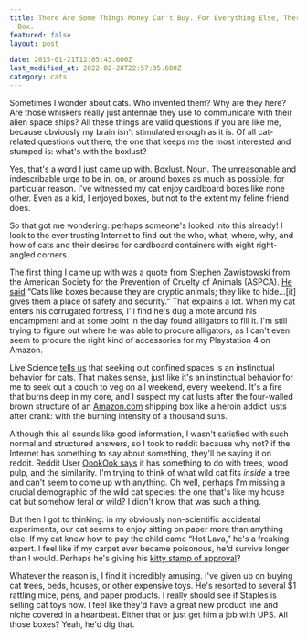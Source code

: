 ```yaml
---
title: There Are Some Things Money Can't Buy. For Everything Else, There's a Cat in a
  Box.
featured: false
layout: post

date: 2015-01-21T12:05:43.000Z
last_modified_at: 2022-02-28T22:57:35.600Z
category: cats
---
```


Sometimes I wonder about cats. Who invented them? Why are they here? Are those whiskers really just antennae they use to communicate with their alien space ships? All these things are valid questions if you are like me, because obviously my brain isn't stimulated enough as it is. Of all cat-related questions out there, the one that keeps me the most interested and stumped is: what's with the boxlust?

Yes, that's a word I just came up with. Boxlust. Noun. The unreasonable and indescribable urge to be in, on, or around boxes as much as possible, for particular reason. I've witnessed my cat enjoy cardboard boxes like none other. Even as a kid, I enjoyed boxes, but not to the extent my feline friend does.

So that got me wondering: perhaps someone's looked into this already! I look to the ever trusting Internet to find out the who, what, where, why, and how of cats and their desires for cardboard containers with eight right-angled corners.

The first thing I came up with was a quote from Stephen Zawistowski from the American Society for the Prevention of Cruelty of Animals (ASPCA). [He said](http://www.businessinsider.com/why-do-cats-like-boxes-2013-6) “Cats like boxes because they are cryptic animals; they like to hide…[it] gives them a place of safety and security.” That explains a lot. When my cat enters his corrugated fortress, I'll find he's dug a mote around his encampment and at some point in the day found alligators to fill it. I'm still trying to figure out where he was able to procure alligators, as I can't even seem to procure the right kind of accessories for my Playstation 4 on Amazon.

Live Science [tells us](http://www.livescience.com/45461-why-do-cats-like-boxes.html) that seeking out confined spaces is an instinctual behavior for cats. That makes sense, just like it's an instinctual behavior for me to seek out a couch to veg on all weekend, every weekend. It's a fire that burns deep in my core, and I suspect my cat lusts after the four-walled brown structure of an [Amazon.com](http://Amazon.com) shipping box like a heroin addict lusts after crank: with the burning intensity of a thousand suns.

Although this all sounds like good information, I wasn't satisfied with such normal and structured answers, so I took to reddit because why not? if the Internet has something to say about something, they'll be saying it on reddit. Reddit User [OookOok says](http://www.reddit.com/r/explainlikeimfive/comments/2fjma4/eli5_why_do_cats_like_boxes/ck9x5j7) it has something to do with trees, wood pulp, and the similarity. I'm trying to think of what wild cat fits _inside_ a tree and can't seem to come up with anything. Oh well, perhaps I'm missing a crucial demographic of the wild cat species: the one that's like my house cat but somehow feral or wild? I didn't know that was such a thing.

But then I got to thinking: in my obviously non-scientific accidental experiments, our cat seems to enjoy sitting on paper more than anything else. If my cat knew how to pay the child came “Hot Lava,” he's a freaking expert. I feel like if my carpet ever became poisonous, he'd survive longer than I would. Perhaps he's giving his [kitty stamp of approval](http://www.reddit.com/r/explainlikeimfive/comments/2fjma4/eli5_why_do_cats_like_boxes/cka5hvk)?

Whatever the reason is, I find it incredibly amusing. I've given up on buying cat trees, beds, houses, or other expensive toys. He's resorted to several $1 rattling mice, pens, and paper products. I really should see if Staples is selling cat toys now. I feel like they'd have a great new product line and niche covered in a heartbeat. Either that or just get him a job with UPS. All those boxes? Yeah, he'd dig that.

